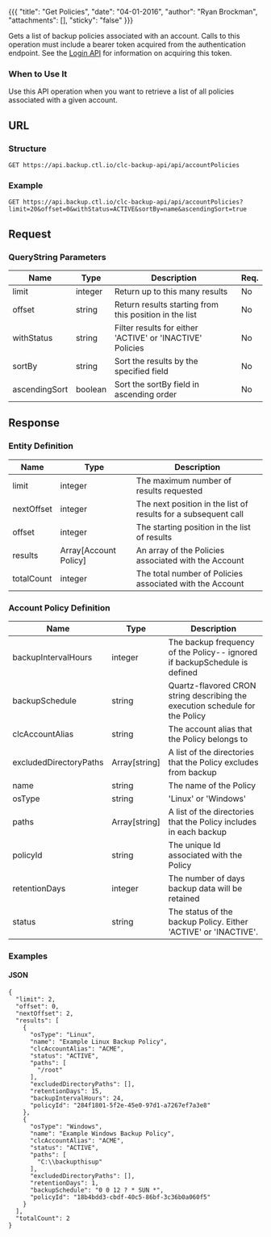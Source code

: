 {{{
  "title": "Get Policies",
  "date": "04-01-2016",
  "author": "Ryan Brockman",
  "attachments": [],
  "sticky": "false"
}}}

Gets a list of backup policies associated with an account. Calls to this operation must include a bearer token acquired from the authentication endpoint. See the [Login API](../Authentication/login.md) for information on acquiring this token.

### When to Use It

Use this API operation when you want to retrieve a list of all policies associated with a given account.

## URL

### Structure

    GET https://api.backup.ctl.io/clc-backup-api/api/accountPolicies

### Example

    GET https://api.backup.ctl.io/clc-backup-api/api/accountPolicies?limit=20&offset=0&withStatus=ACTIVE&sortBy=name&ascendingSort=true

## Request

### QueryString Parameters

| Name | Type | Description | Req. |
| --- | --- | --- | --- |
| limit | integer | Return up to this many results | No |
| offset | string | Return results starting from this position in the list | No |
| withStatus | string | Filter results for either 'ACTIVE' or 'INACTIVE' Policies | No |
| sortBy | string | Sort the results by the specified field | No |
| ascendingSort | boolean | Sort the sortBy field in ascending order | No |


## Response

### Entity Definition

| Name | Type | Description |
| --- | --- | --- |
| limit | integer | The maximum number of results requested |
| nextOffset | integer | The next position in the list of results for a subsequent call |
| offset | integer | The starting position in the list of results |
| results | Array[Account Policy] | An array of the Policies associated with the Account |
| totalCount | integer | The total number of Policies associated with the Account |


### Account Policy Definition

| Name | Type | Description |
| --- | --- | --- |
| backupIntervalHours | integer | The backup frequency of the Policy-- ignored if backupSchedule is defined |
| backupSchedule | string | Quartz-flavored CRON string describing the execution schedule for the Policy |
| clcAccountAlias | string | The account alias that the Policy belongs to |
| excludedDirectoryPaths | Array[string] | A list of the directories that the Policy excludes from backup |
| name | string | The name of the Policy |
| osType | string | 'Linux' or 'Windows' |
| paths | Array[string] | A list of the directories that the Policy includes in each backup |
| policyId | string | The unique Id associated with the Policy |
| retentionDays | integer | The number of days backup data will be retained |
| status | string | The status of the backup Policy.  Either 'ACTIVE' or 'INACTIVE'. |


### Examples

#### JSON

    {
      "limit": 2,
      "offset": 0,
      "nextOffset": 2,
      "results": [
        {
          "osType": "Linux",
          "name": "Example Linux Backup Policy",
          "clcAccountAlias": "ACME",
          "status": "ACTIVE",
          "paths": [
            "/root"
          ],
          "excludedDirectoryPaths": [],
          "retentionDays": 15,
          "backupIntervalHours": 24,
          "policyId": "284f1801-5f2e-45e0-97d1-a7267ef7a3e8"
        },
        {
          "osType": "Windows",
          "name": "Example Windows Backup Policy",
          "clcAccountAlias": "ACME",
          "status": "ACTIVE",
          "paths": [
            "C:\\backupthisup"
          ],
          "excludedDirectoryPaths": [],
          "retentionDays": 1,
          "backupSchedule": "0 0 12 ? * SUN *",
          "policyId": "18b4bdd3-cbdf-40c5-86bf-3c36b0a060f5"
        }
      ],
      "totalCount": 2
    }
